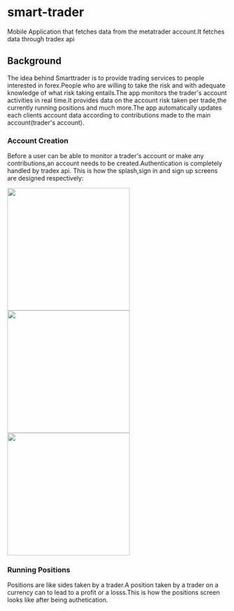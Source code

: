 # smart-trader
Mobile Application that fetches data from the metatrader account.It fetches data through tradex api

## Background
The idea behind Smarttrader is to provide trading services to people interested in forex.People who are willing to take the risk and with adequate knowledge of what risk taking entails.The app monitors the trader's account activities in real time.It provides data on the account risk taken per trade,the currently running positions
and much more.The app automatically updates  each clients account data according to contributions made to the main account(trader's account).

### Account Creation
Before a user can be able to monitor a trader's account or make any contributions,an account needs to be created.Authentication is completely handled by tradex api.
This is how the splash,sign in and sign up screens are designed respectively:

<img src="https://github.com/Carlosokumu/smart-trader/blob/master/screenshots/Screenshot_20220914-151801.png" width="280"/>     <img src="https://github.com/Carlosokumu/smart-trader/blob/master/screenshots/Screenshot_20220914-151810.png" width="280"/>  <img src="https://github.com/Carlosokumu/smart-trader/blob/master/screenshots/Screenshot_20220914-151825.png" width="280"/>

### Running Positions
Positions are like sides taken by a trader.A position taken by a trader on a currency can to lead to a profit or a losss.This is how the positions screen looks like after being authetication.

